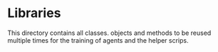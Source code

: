 # Libraries

This directory contains all classes. objects and methods to be reused multiple times for the training of agents and the 
helper scrips.